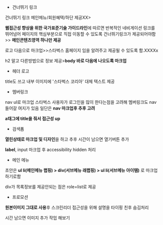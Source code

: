 - 건너뛰기 링크

건너뛰기 링크 메인메뉴/회원혜택/하단 제공XX>

**웹접근성 향상을 위한 국가표준기술 가이드라인**에 따르면 반복적인 네비게이션 링크를 뛰어넘어 페이지의 핵심부분으로 직접 이동할 수 있도록 건너뛰기링크가 제공되어야함>> **메인콘텐츠영역 하나만 제공** 

로고 다음으로 마크업>>스타벅스 홈페이지 임을 알려주고 제공될 수 있도록 함.XXXXx

h2 말고 다른방법으로 정보 제공>**body 바로 다음에 나오도록 마크업**

- 헤더 로고

title도 쓰고 내부 이미지에 '스타벅스 코리아' 대체 텍스트 제공

- 멤버링크

nav ul로 마크업 스타벅스 사용자가 로그인을 많이 한다는점을 고려해 멤버링크도 nav들어갈 여지가 있음 일단은 **nav 마크업후 추후 고려**  

**a태그에 title을 줘서 접근성 up**

- 검색폼

**열린상태로 마크업 및 디자인**을 하고 추후 시간이 남으면 열기버튼 추가

**label**, input 마크업 후 accessibility hidden 처리

- 메인 메뉴

초안은 **ul li(메인메뉴 랩핑) > div(서브메뉴 래랩핑) > ul li(서브메뉴 아이템)** 로 마크업 하기로함 

div가 목록정보를 제공안되는 점은 role=list로 제공

- 프로모션

**원본이미지 그대로 사용**후 스크린리더 접근성을 위해 설명을 타이핑 친후 숨김처리

시간 남으면 이미지 추가 작업 해보기